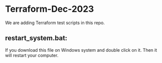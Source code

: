 # Terraform-Dec-2023

We are adding Terraform test scripts in this repo.

## restart_system.bat:
If you download this file on Windows system and double click on it. Then it will restart your computer.
